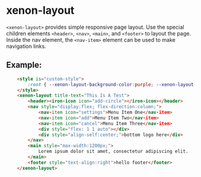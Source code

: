 # xenon-layout

`<xenon-layout>` provides simple responsive page layout. Use the special children elements 
`<header>`, `<nav>`, `<main>`, and `<footer>` to layout the page. Inside the nav element, the 
`<nav-item>` element can be used to make navigation links. 

## Example:
```html
    <style is="custom-style">
        :root { --xenon-layout-background-color:purple; --xenon-layout-color:white; }
    </style>
    <xenon-layout title-text="This Is A Test">
        <header><iron-icon icon="add-circle"></iron-icon></header>
        <nav style="display:flex; flex-direction:column;">
            <nav-item icon="settings">Menu Item One</nav-item>    
            <nav-item icon="add">Menu Item Two</nav-item>    
            <nav-item icon="cancel">Menu Item Three</nav-item>  
            <div style="flex: 1 1 auto"></div>
            <div style="align-self:center;">bottom logo here</div>  
        </nav>
        <main style="max-width:1200px;">
            Lorem ipsum dolor sit amet, consectetur adipiscing elit. 
        </main>
        <footer style="text-align:right">hello footer</footer>
    </xenon-layout>
```
